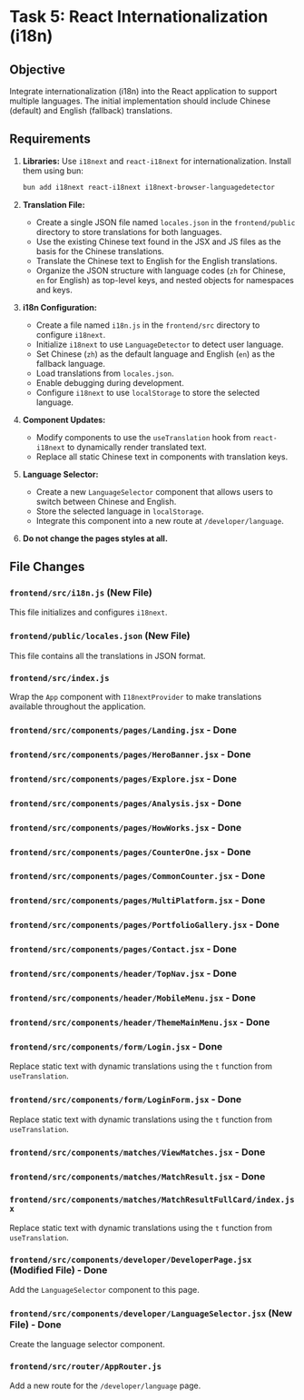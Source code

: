 # Task 5: React Internationalization (i18n)

## Objective

Integrate internationalization (i18n) into the React application to support multiple languages. The initial implementation should include Chinese (default) and English (fallback) translations.

## Requirements

1. **Libraries:** Use `i18next` and `react-i18next` for internationalization. Install them using bun:

    ```bash
    bun add i18next react-i18next i18next-browser-languagedetector
    ```

2. **Translation File:**

    *   Create a single JSON file named `locales.json` in the `frontend/public` directory to store translations for both languages.
    *   Use the existing Chinese text found in the JSX and JS files as the basis for the Chinese translations.
    *   Translate the Chinese text to English for the English translations.
    *   Organize the JSON structure with language codes (`zh` for Chinese, `en` for English) as top-level keys, and nested objects for namespaces and keys.

3. **i18n Configuration:**

    *   Create a file named `i18n.js` in the `frontend/src` directory to configure `i18next`.
    *   Initialize `i18next` to use `LanguageDetector` to detect user language.
    *   Set Chinese (`zh`) as the default language and English (`en`) as the fallback language.
    *   Load translations from `locales.json`.
    *   Enable debugging during development.
    *   Configure `i18next` to use `localStorage` to store the selected language.

4. **Component Updates:**

    *   Modify components to use the `useTranslation` hook from `react-i18next` to dynamically render translated text.
    *   Replace all static Chinese text in components with translation keys.

5. **Language Selector:**

    *   Create a new `LanguageSelector` component that allows users to switch between Chinese and English.
    *   Store the selected language in `localStorage`.
    *   Integrate this component into a new route at `/developer/language`.

6. **Do not change the pages styles at all.**

## File Changes

### `frontend/src/i18n.js` (New File)

This file initializes and configures `i18next`.

### `frontend/public/locales.json` (New File)

This file contains all the translations in JSON format.

### `frontend/src/index.js`

Wrap the `App` component with `I18nextProvider` to make translations available throughout the application.

### `frontend/src/components/pages/Landing.jsx` - Done

### `frontend/src/components/pages/HeroBanner.jsx` - Done

### `frontend/src/components/pages/Explore.jsx` - Done

### `frontend/src/components/pages/Analysis.jsx` - Done

### `frontend/src/components/pages/HowWorks.jsx` - Done

### `frontend/src/components/pages/CounterOne.jsx` - Done

### `frontend/src/components/pages/CommonCounter.jsx` - Done

### `frontend/src/components/pages/MultiPlatform.jsx` - Done

### `frontend/src/components/pages/PortfolioGallery.jsx` - Done

### `frontend/src/components/pages/Contact.jsx` - Done

### `frontend/src/components/header/TopNav.jsx` - Done

### `frontend/src/components/header/MobileMenu.jsx` - Done

### `frontend/src/components/header/ThemeMainMenu.jsx` - Done

### `frontend/src/components/form/Login.jsx` - Done

Replace static text with dynamic translations using the `t` function from `useTranslation`.

### `frontend/src/components/form/LoginForm.jsx` - Done

Replace static text with dynamic translations using the `t` function from `useTranslation`.

### `frontend/src/components/matches/ViewMatches.jsx` - Done

### `frontend/src/components/matches/MatchResult.jsx` - Done

### `frontend/src/components/matches/MatchResultFullCard/index.jsx`

Replace static text with dynamic translations using the `t` function from `useTranslation`.

### `frontend/src/components/developer/DeveloperPage.jsx` (Modified File) - Done

Add the `LanguageSelector` component to this page.

### `frontend/src/components/developer/LanguageSelector.jsx` (New File) - Done

Create the language selector component.

### `frontend/src/router/AppRouter.js`

Add a new route for the `/developer/language` page.
